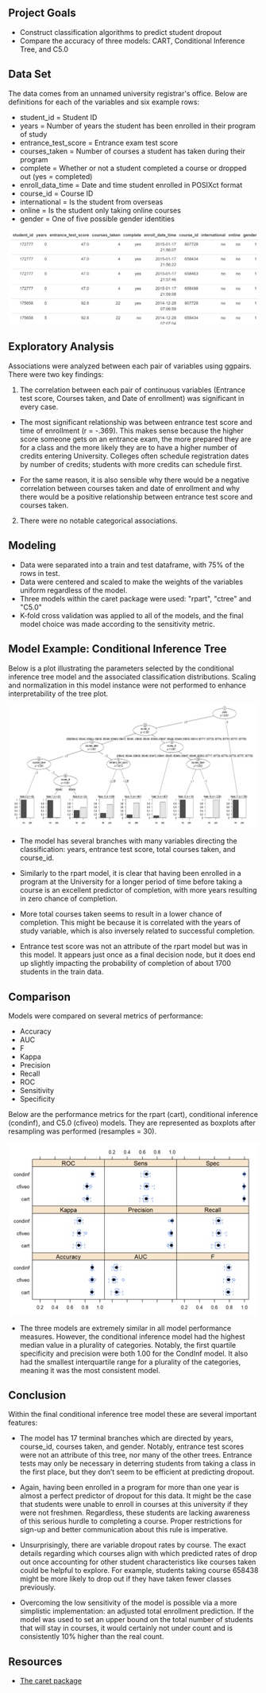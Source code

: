 ## Project Goals

* Construct classification algorithms to predict student dropout
* Compare the accuracy of three models: CART, Conditional Inference Tree, and C5.0

## Data Set
The data comes from an unnamed university registrar's office. 
Below are definitions for each of the variables and six example rows:

* student_id = Student ID
* years = Number of years the student has been enrolled in their program of study
* entrance_test_score = Entrance exam test score
* courses_taken = Number of courses a student has taken during their program
* complete = Whether or not a student completed a course or dropped out (yes = completed)
* enroll_data_time = Date and time student enrolled in POSIXct format
* course_id = Course ID
* international = Is the student from overseas
* online = Is the student only taking online courses
* gender = One of five possible gender identities

![](sampledata.png)

## Exploratory Analysis

Associations were analyzed between each pair of variables using ggpairs. There were two key findings:

1. The correlation between each pair of continuous variables (Entrance test score, Courses taken, and Date of enrollment) was significant in every case. 

  * The most significant relationship was between entrance test score and time of enrollment (r = -.369). This makes sense because the higher score someone gets on an entrance exam, the more prepared they are for a class and the more likely they are to have a higher number of credits entering University. Colleges often schedule registration dates by number of credits; students with more credits can schedule first.

  * For the same reason, it is also sensible why there would be a negative correlation between courses taken and date of enrollment and why there would be a positive relationship between entrance test score and courses taken.

2. There were no notable categorical associations.

## Modeling

* Data were separated into a train and test dataframe, with 75% of the rows in test.
* Data were centered and scaled to make the weights of the variables uniform regardless of the model.
* Three models within the caret package were used: "rpart", "ctree" and "C5.0" 
* K-fold cross validation was applied to all of the models, and the final model choice was made according to the sensitivity metric.

## Model Example: Conditional Inference Tree

Below is a plot illustrating the parameters selected by the conditional inference tree model and the associated classification distributions. Scaling and normalization in this model instance were not performed to enhance interpretability of the tree plot.

![](condinftree.png)

* The model has several branches with many variables directing the classification: years, entrance test score, total courses taken, and course_id.

* Similarly to the rpart model, it is clear that having been enrolled in a program at the University for a longer period of time before taking a course is an excellent predictor of completion, with more years resulting in zero chance of completion.

* More total courses taken seems to result in a lower chance of completion. This might be because it is correlated with the years of study variable, which is also inversely related to successful completion.

* Entrance test score was not an attribute of the rpart model but was in this model. It appears just once as a final decision node, but it does end up slightly impacting the probability of completion of about 1700 students in the train data.


## Comparison

Models were compared on several metrics of performance:
* Accuracy 
* AUC 
* F
* Kappa
* Precision
* Recall
* ROC
* Sensitivity
* Specificity

Below are the performance metrics for the rpart (cart), conditional inference (condinf), and C5.0 (cfiveo) models. They are represented as boxplots after resampling was performed (resamples = 30).

![](accuracyclassification.png)

* The three models are extremely similar in all model performance measures. However, the conditional inference model had the highest median value in a plurality of categories. Notably, the first quartile specificity and precision were both 1.00 for the CondInf model. It also had the smallest interquartile range for a plurality of the categories, meaning it was the most consistent model.

## Conclusion

Within the final conditional inference tree model these are several important features:

* The model has 17 terminal branches which are directed by years, course_id, courses taken, and gender. Notably, entrance test scores were not an attribute of this tree, nor many of the other trees. Entrance tests may only be necessary in deterring students from taking a class in the first place, but they don’t seem to be efficient at predicting dropout.

* Again, having been enrolled in a program for more than one year is almost a perfect predictor of dropout for this data. It might be the case that students were unable to enroll in courses at this university if they were not freshmen. Regardless, these students are lacking awareness of this serious hurdle to completing a course. Proper restrictions for sign-up and better communication about this rule is imperative.

* Unsurprisingly, there are variable dropout rates by course. The exact details regarding which courses align with which predicted rates of drop out once accounting for other student characteristics like courses taken could be helpful to explore. For example, students taking course 658438 might be more likely to drop out if they have taken fewer classes previously.

* Overcoming the low sensitivity of the model is possible via a more simplistic implementation: an adjusted total enrollment prediction. If the model was used to set an upper bound on the total number of students that will stay in courses, it would certainly not under count and is consistently 10% higher than the real count.

## Resources

* [The caret package](https://topepo.github.io/caret/train-models-by-tag.html)






